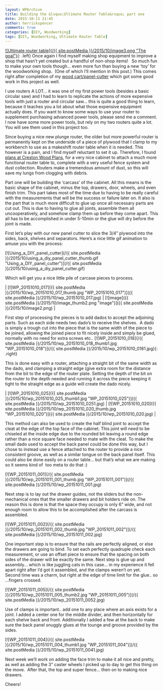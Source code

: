 ```yaml
---
layout: WPArchive
title: Building the &lsquo;Ultimate Router Table&rsquo; part one
date: 2015-10-11 21:45
author: herrickspencer
comments: true
categories: [DIY, Woodworking]
tags: [DIY, Woodworking, Ultimate Router Table]
---
```

[![Ultimate router table](/{{ site.postMedia }}/2015/10/image3.png "The goal")](https://www.crestonwood.com/plans.php){: .left} Once again I find myself making shop equipment to improve a shop that hasn’t yet created but a handful of non-shop items!   So much fun to make your own tools though… even more fun than buying a new ‘toy’ for the woodworking shop.  (One of which I’ll mention in this post.) This comes right after completion of my [wood cart/panel-cutter](https://herrickspencer.wordpress.com/2015/09/29/rolling-woodcart-with-panel-cutter/) which got some good work in this project as well. 

I use routers A LOT… it was one of my first power tools (besides a basic circular saw) and I had to learn to replicate the actions of more expensive tools with just a router and circular saw… this is quite a good thing to learn, because it teaches you a lot about what those expensive equipment actually does. If you want to know some ways to use your router to supplement purchasing advanced power tools, please send me a comment.  I now have some more power tools, but rely on my two routers quite a lot. You will see them used in this project too.

Since buying a nice new plunge router, the older but more powerful router is permanently kept on the underside of a piece of plywood that I clamp to my workbench to use as a makeshift router table when it is needed. This however is a pain, and I find myself reluctant to set it up. Therefore, I found [plans at Creston Wood Plans](https://www.crestonwood.com/plans.php), for a very nice cabinet to attach a much more functional router table to, complete with a very useful fence system and dust collection. Routers make a tremendous amount of dust, so this will save my lungs from clogging with debris. 

Part one will be building the ‘carcass’ of the cabinet. All this means is the basic shape of the cabinet, minus the top, drawers, door, wheels, and even finish trim. This part takes most of the time due to having to be really careful with the measurements that will be the success or failure later on. It also is the part that is much more difficult to glue up once all necessary parts are cut out. This is due to having to glue all joints, assemble them all uncooperatively, and somehow clamp them up before they come apart. This all has to be accomplished in under 5-10min or the glue will dry before the joint is made. 

First let’s play with our new panel cutter to slice the 3/4” plywood into the sides, back, shelves and separators. Here’s a nice little gif animation to amuse you with the process:

[![Using_a_DIY_panel_cutter](/{{ site.postMedia }}/2015/10/using_a_diy_panel_cutter_thumb.gif "Using_a_DIY_panel_cutter")](/{{ site.postMedia }}/2015/10/using_a_diy_panel_cutter.gif)

Which will get you a nice little pile of carcase pieces to process.

| [![WP_20151010_017]({{ site.postMedia }}/2015/10/wp_20151010_017_thumb.jpg "WP_20151010_017")]({{ site.postMedia }}/2015/10/wp_20151010_017.jpg) | [![image]({{ site.postMedia }}/2015/10/image_thumb2.png "image")]({{ site.postMedia }}/2015/10/image2.png) |

First step of processing the pieces is to add dados to accept the adjoining parts. Such as each side needs two dado’s to receive the shelves.  A dado is simply a trough cut into the piece that is the same width of the piece to be joined, allowing the joined piece to fit nicely inside and simply be glued, normally with no need for extra screws etc.. [![WP_20151010_018](/{{ site.postMedia }}/2015/10/wp_20151010_018_thumb1.jpg "WP_20151010_018")](/{{ site.postMedia }}/2015/10/wp_20151010_0181.jpg){: .right} 

This is done easy with a router, attaching a straight bit of the same width as the dado, and clamping a straight edge (give extra room for the distance from the bit to the edge of the router plate. Setting the depth of the bit on the router to the depth needed and running it across the piece keeping it tight to the straight edge as a guide will create the dado nicely.

| [![WP_20151010_025]({{ site.postMedia }}/2015/10/wp_20151010_025_thumb1.jpg "WP_20151010_025")]({{ site.postMedia }}/2015/10/wp_20151010_0251.jpg) | [![WP_20151010_020]({{ site.postMedia }}/2015/10/wp_20151010_020_thumb.jpg "WP_20151010_020")]({{ site.postMedia }}/2015/10/wp_20151010_020.jpg) |

This method can also be used to create the half blind joint to accept the cleat at the edge of the top face of the cabinet. This joint will need to be chiseled at the inside edge due to the rounded bit leaving a round edge rather than a nice square face needed to mate with the cleat. To make the small dado used to accept the back panel could be done this way, but I chose to instead use a fence attached to the router to provide a nice consistent groove, as well as a similar tongue on the back panel itself. This could also be done easily on a router table… but that’s what we are making so it seems kind of  too meta to do that :)

[![WP_20151011_001](/{{ site.postMedia }}/2015/10/wp_20151011_001_thumb.jpg "WP_20151011_001")](/{{ site.postMedia }}/2015/10/wp_20151011_001.jpg)

Next step is to lay out the drawer guides, not the sliders but the non-mechanical ones that the smaller drawers and bit holders ride on. The reason this is done is that the space they occupy is only 6” wide, and not enough room to allow this to be accomplished after the carcass is assembled.

[![WP_20151011_002](/{{ site.postMedia }}/2015/10/wp_20151011_002_thumb.jpg "WP_20151011_002")](/{{ site.postMedia }}/2015/10/wp_20151011_002.jpg)

One important step is to ensure that the rails are perfectly aligned, or else the drawers are going to bind. To set each perfectly quadruple check each measurement, or use an offset piece to ensure that the spacing on both sides of the drawer will be exactly the same. Next step is glue up and assembly… which is like juggling cats in this case… in my experience it fell apart right after I’d got it assembled, and the clamps weren’t on yet.  Second time was a charm, but right at the edge of time limit for the glue.. so …fingers crossed.

[![WP_20151011_005](/{{ site.postMedia }}/2015/10/wp_20151011_005_thumb2.jpg "WP_20151011_005")](/{{ site.postMedia }}/2015/10/wp_20151011_0052.jpg)

Use of clamps is important.. add one to any place where an axis exists for a joint. I added a center one for the middle divider, and then horizontally for each shelve back and front. Additionally I added a few at the back to make sure the back panel snuggly glues at the tounge and groove provided by the sides.

[![WP_20151011_004](/{{ site.postMedia }}/2015/10/wp_20151011_004_thumb1.jpg "WP_20151011_004")](/{{ site.postMedia }}/2015/10/wp_20151011_0041.jpg)

Next week we’ll work on adding the face trim to make it all nice and pretty, as well as adding the 3” caster wheels I picked up to day to get this thing on the move.  After that, the top and super fence… then on to making nice drawers.

Cheers!

